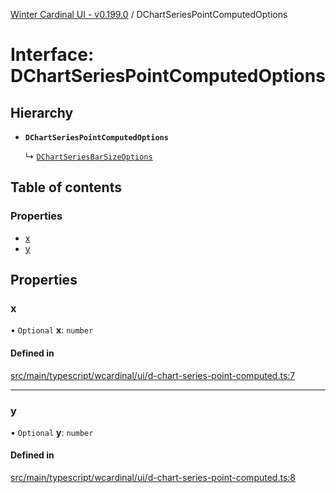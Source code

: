 [Winter Cardinal UI - v0.199.0](../index.md) / DChartSeriesPointComputedOptions

# Interface: DChartSeriesPointComputedOptions

## Hierarchy

- **`DChartSeriesPointComputedOptions`**

  ↳ [`DChartSeriesBarSizeOptions`](DChartSeriesBarSizeOptions.md)

## Table of contents

### Properties

- [x](DChartSeriesPointComputedOptions.md#x)
- [y](DChartSeriesPointComputedOptions.md#y)

## Properties

### x

• `Optional` **x**: `number`

#### Defined in

[src/main/typescript/wcardinal/ui/d-chart-series-point-computed.ts:7](https://github.com/winter-cardinal/winter-cardinal-ui/blob/v0.199.0/src/main/typescript/wcardinal/ui/d-chart-series-point-computed.ts#L7)

___

### y

• `Optional` **y**: `number`

#### Defined in

[src/main/typescript/wcardinal/ui/d-chart-series-point-computed.ts:8](https://github.com/winter-cardinal/winter-cardinal-ui/blob/v0.199.0/src/main/typescript/wcardinal/ui/d-chart-series-point-computed.ts#L8)
